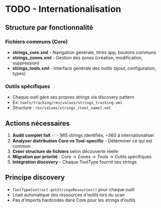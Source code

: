 # TODO - Internationalisation

## Structure par fonctionnalité

### Fichiers communs (Core)
- **strings_core.xml** - Navigation générale, titres app, boutons communs
- **strings_zones.xml** - Gestion des zones (création, modification, suppression)
- **strings_tools.xml** - Interface générale des outils (ajout, configuration, types)

### Outils spécifiques
- Chaque outil gère ses propres strings via discovery pattern
- Ex: `tools/tracking/res/values/strings_tracking.xml`
- Structure : `res/values/strings_[tool_name].xml`

## Actions nécessaires

1. **Audit complet fait** ✅ - 965 strings identifiés, ~360 à internationaliser
2. **Analyser distribution Core vs Tool-specific** - Déterminer ce qui est commun
3. **Créer structure de fichiers** selon découverte réelle
4. **Migration par priorité** : Core → Zones → Tools → Outils spécifiques
5. **Intégration discovery** - Chaque ToolType fournit ses strings

## Principe discovery
- `ToolTypeContract.getStringsResources()` pour chaque outil
- Load automatique des ressources d'outils lors du scan
- Pas d'imports hardcodés dans Core pour les strings d'outils